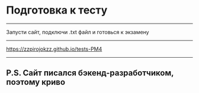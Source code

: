 # Подготовка к тесту
___
Запусти сайт, подключи .txt файл и готовься к экзамену
___
https://zzpirojokzz.github.io/tests-PM4
___
## P.S. Сайт писался бэкенд-разработчиком, поэтому криво
